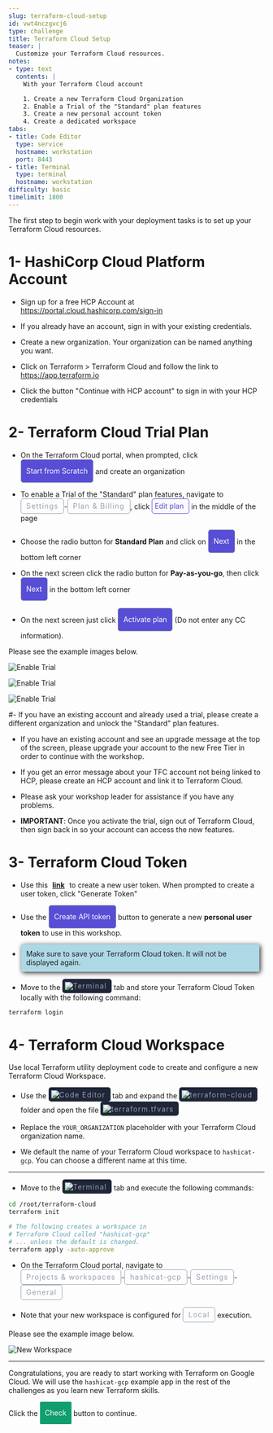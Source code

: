 ```yaml
---
slug: terraform-cloud-setup
id: vwt4nczgvcj6
type: challenge
title: Terraform Cloud Setup
teaser: |
  Customize your Terraform Cloud resources.
notes:
- type: text
  contents: |
    With your Terraform Cloud account

    1. Create a new Terraform Cloud Organization
    2. Enable a Trial of the "Standard" plan features
    3. Create a new personal account token
    4. Create a dedicated workspace
tabs:
- title: Code Editor
  type: service
  hostname: workstation
  port: 8443
- title: Terminal
  type: terminal
  hostname: workstation
difficulty: basic
timelimit: 1800
---
```

<style>
  v {
    display: inline-flex;
    color: white;
    background-color: rgb(17, 158, 111);
    align-items: center;
    justify-content: center;
    font-size: 14px;
    padding: 10px;
    border-radius: 2px;
    height: 24px;
  }

  r {
    display: inline-flex;
    color: white;
    background-color: #c73445;
    align-items: center;
    justify-content: center;
    font-size: 14px;
    padding: 10px;
    border-radius: 2px;
    height: 24px;
  }

  m {
    display: inline-flex;
    color: white;
    background-color: #584ED5;
    align-items: center;
    justify-content: center;
    font-size: 14px;
    padding: 10px;
    height: 24px;
    border-radius: 5px;
    border: 1px solid rgba(151,159,175,1);
  }

  x {
    display: inline-flex;
    border-radius: 5px;
    border: 1px solid rgba(151,159,175,1);
    /* background-color: rgba(151,159,175,1); */
    /* background-color: rgba(30,38,55,1); */
    color: rgba(151,159,175,1);
    padding: 2px 10px 2px 10px;
    font-size: 14px;
    letter-spacing: 1.2px;
    align-items: center;
    justify-content: center;
    height: 24px;
  }

  t {
    display: inline-flex;
    border-radius: 5px;
    background-color: rgba(30,38,55,1);
    color: rgba(151,159,175,1);
    padding: 2px 10px 2px 5px;
    font-size: 14px;
    letter-spacing: 1.2px;
    align-items: center;
    justify-content: center;
    height: 24px;
  }

  t > a img {
    display: inline-block;
  }

o {
  color:#BA55D3;
  padding: 0 5px;
  font-weight: bold;
  text-decoration: none;
}

o:hover {
  text-decoration: underline;
}

lb {
  display: flex;
  color: #222;
  background-color: lightblue;
  padding: 10px;
  margin: 10px 10px 10px 1px;
  border-radius: 3px;
  box-shadow: 2px 2px 10px;
}

w {
  display: inline-flex;
  border-radius: 5px;
  border: 1px solid rgba(88,78,213,1);
  background-color: rgba(250,250,250,1);
  color: #584ED5;
  padding: 2px 10px 2px 5px;
  font-size: 14px;
  /* font-weight: bold; */
  align-items: center;
  justify-content: center;
  height: 24px;
}

</style>
The first step to begin work with your deployment tasks is to set up your Terraform Cloud resources.


1- HashiCorp Cloud Platform Account
===
- Sign up for a free HCP Account at https://portal.cloud.hashicorp.com/sign-in

- If you already have an account, sign in with your existing credentials.

- Create a new organization. Your organization can be named anything you want.

- Click on Terraform > Terraform Cloud and follow the link to https://app.terraform.io

- Click the button "Continue with HCP account" to sign in with your HCP credentials


2- Terraform Cloud Trial Plan
===

- On the Terraform Cloud portal, when prompted, click <m>Start from Scratch</m> and create an organization

- To enable a Trial of the "Standard" plan features, navigate to <x>Settings</x>-<x>Plan & Billing</x>, click <w>Edit plan</w> in the middle of the page

- Choose the radio button for **Standard Plan** and click on <m>Next</m> in the bottom left corner

- On the next screen click the radio button for **Pay-as-you-go**, then click <m>Next</m> in the bottom left corner

- On the next screen just click <m>Activate plan</m> (Do not enter any CC information).

Please see the example images below.

![Enable Trial](../assets/enable_trial_2.png)

![Enable Trial](../assets/enable_payg.png)

![Enable Trial](../assets/activate_trial.png)

#- If you have an existing account and already used a trial, please create a different organization and unlock the "Standard" plan features.

 - If you have an existing account and see an upgrade message at the top of the screen, please upgrade your account to the new Free Tier in order to continue with the workshop.

- If you get an error message about your TFC account not being linked to HCP, please create an HCP account and link it to Terraform Cloud. 

- Please ask your workshop leader for assistance if you have any problems.

- **IMPORTANT**: Once you activate the trial, sign out of Terraform Cloud, then sign back in so your account can access the new features.

3- Terraform Cloud Token
===
- Use this <o>[link](https://app.terraform.io/app/settings/tokens?source=terraform-login)</o> to create a new user token. When prompted to create a user token, click "Generate Token"

- Use the <m>Create API token</m> button to generate a new **personal user token** to use in this workshop.

- <lb>Make sure to save your Terraform Cloud token. It will not be displayed again.</lb>

- Move to the <t><img src="../assets/shell.png"/>Terminal</t> tab and store your Terraform Cloud Token locally with the following command:

```bash
terraform login


```

4- Terraform Cloud Workspace
===
Use local Terraform utility deployment code to create and configure a new Terraform Cloud Workspace.

- Use the <t><img src="../assets/web.png"/>Code Editor</t> tab and expand the <t><img src="../assets/folder.png"/>terraform-cloud</t> folder and open the file <t><img src="../assets/tf-icon.png"/>terraform.tfvars</t>

- Replace the `YOUR_ORGANIZATION` placeholder with your Terraform Cloud organization name.

- We default the name of your Terraform Cloud workspace to `hashicat-gcp`. You can choose a different name at this time.

---

- Move to the <t><img src="../assets/shell.png"/>Terminal</t> tab and execute the following commands:

```bash
cd /root/terraform-cloud
terraform init

# The following creates a workspace in
# Terraform Cloud called "hashicat-gcp"
# ... unless the default is changed.
terraform apply -auto-approve


```

- On the Terraform Cloud portal, navigate to <x>Projects & workspaces</x>-<x>hashicat-gcp</x>-<x>Settings</x>-<x>General</x>

- Note that your new workspace is configured for <x>Local</x> execution.

Please see the example image below.

![New Workspace](../assets/new_workspace.png)

---

Congratulations, you are ready to start working with Terraform on Google Cloud. We will use the `hashicat-gcp` example app in the rest of the challenges as you learn new Terraform skills.

Click the <v>Check</v> button to continue.


